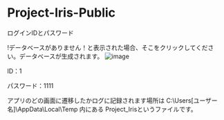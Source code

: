 # Project-Iris-Public
ログインIDとパスワード

!データベースがありません！と表示された場合、そこをクリックしてください。データベースが生成されます。
![image](https://github.com/WhereIsMyPenguin/Project-Iris-Public/assets/86001892/8e861c1b-57a8-4ccc-bf44-772c11920da9)

ID：1

パスワード：1111

アプリのどの画面に遷移したかログに記録されます場所は C:\Users\[ユーザー名]\AppData\Local\Temp 内にある Project_Irisというファイルです。
